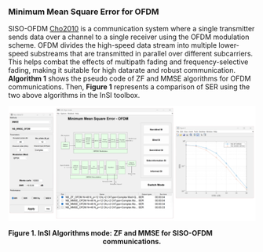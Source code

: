 ### Minimum Mean Square Error for OFDM

SISO-OFDM [Cho2010] is a communication system where a single transmitter sends data over a channel to a single receiver using the OFDM modulation scheme. OFDM divides the high-speed data stream into multiple lower-speed substreams that are transmitted in parallel over different subcarriers. This helps combat the effects of multipath fading and frequency-selective fading, making it suitable for high datarate and robust communication. **Algorithm 1** shows the pseudo code of ZF and MMSE algorithms for OFDM communications. Then, **Figure 1** represents a comparison of SER using the two above algorithms in the InSI toolbox.

[](../../../pseudo/Algo_NB_ZF-OFDM.md ':include :type=code algorithm')


<p style="text-align-last: center">
<img src="./assets/img/Outputs/InSI_Algo_NB_ZF-OFDM.png">
</p>
<p style="text-align-last: center">
<b>
Figure 1. InSI Algorithms mode: ZF and MMSE for SISO-OFDM communications.
</b>
</p>

[Kay1993]: https://dl.acm.org/doi/abs/10.5555/151045
[Ladaycia2017]: https://ieeexplore.ieee.org/abstract/document/7956173
[Garro2020]: https://ieeexplore.ieee.org/document/9040540
[Menni2012]: https://ieeexplore.ieee.org/abstract/document/6094230
[Cho2010]: https://ieeexplore.ieee.org/book/5675894